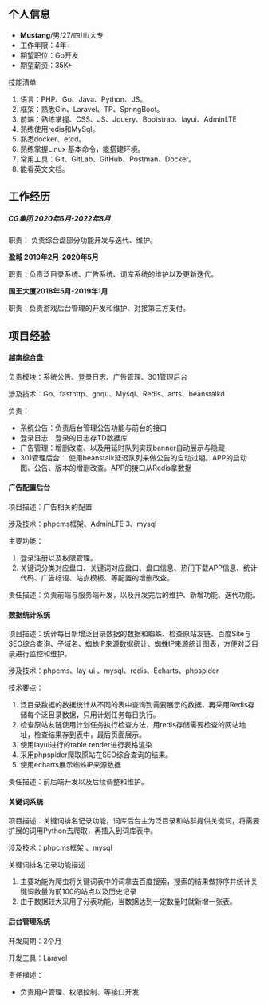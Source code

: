 ## 个⼈信息

* **Mustang**/男/27/四川/大专
* ⼯作年限：4年+
* 期望职位：Go开发
* 期望薪资：35K+

技能清单

1. 语言：PHP、Go、Java、Python、JS。
2. 框架：熟悉Gin、Laravel、TP、SpringBoot。
3. 前端：熟练掌握、CSS、JS、Jquery、Bootstrap、layui、AdminLTE
4. 熟练使⽤redis和MySql。
5. 熟悉docker、etcd。
6. 熟练掌握Linux 基本命令，能搭建环境。
7. 常用工具：Git、GitLab、GitHub、Postman、Docker。
8. 能看英文文档。

## ⼯作经历

##### CG集团 **2020年6⽉-2022年8月**

职责： 负责综合盘部分功能开发与迭代、维护。

**盈城 2019年2⽉-2020年5月**

职责：负责泛⽬录系统、⼴告系统、词库系统的维护以及更新迭代。

**国王大厦2018年5⽉-2019年1月**

职责：负责游戏后台管理的开发和维护、对接第三方支付。

## 项⽬经验

#### 越南综合盘

负责模块：系统公告、登录日志、广告管理、301管理后台

涉及技术：Go、fasthttp、goqu、Mysql、Redis、ants、beanstalkd

负责：

* 系统公告：负责后台管理公告功能与前台的接口
* 登录日志：登录的日志存TD数据库
* 广告管理：增删改查、以及用延时队列实现banner自动展示与隐藏
* 301管理后台： 使用beanstalk延迟队列来做公告的自动过期。APP的启动图、公告、版本的增删改查。APP的接口从Redis拿数据

#### ⼴告配置后台

项目描述：广告相关的配置

涉及技术：phpcms框架、AdminLTE 3、mysql

主要功能：

1. 登录注册以及权限管理。
2. 关键词分类对应盘⼝、关键词对应盘⼝、盘⼝信息、热⻔下载APP信息、统计代码、⼴告标语、站点模板、等配置的增删改查。

责任描述：负责前端与服务端开发，以及开发完后的维护、新增功能、迭代功能。

#### 数据统计系统

项目描述：统计每日新增泛目录数据的数据和蜘蛛、检查原站友链、百度Site与SEO综合查询、子域名、蜘蛛IP来源数据统计、蜘蛛IP来源统计图表，方便对泛目录进行监控和维护。

涉及技术：phpcms、lay-ui 、mysql、redis、Echarts、phpspider

技术要点：

1. 泛目录数据的数据统计从不同的表中查询到需要展示的数据，再采用Redis存储每个泛目录数据，只用计划任务每日执行。
2. 检查原站友链使用计划任务执行检查方法，用redis存储需要检查的网站地址，检查结果存到表中，最后页面展示。
3. 使用layui进行的table.render进行表格渲染
4. 采用phpspider爬取原站在SEO综合查询的结果。
5. 使用echarts展示蜘蛛IP来源数据

责任描述：前后端开发以及后续调整和维护。

#### 关键词系统

项目描述：关键词排名记录功能，词库后台主为泛⽬录和站群提供关键词，将需要扩展的词⽤Python去爬取，再插⼊到词库表中。

涉及技术：phpcms框架 、mysql

关键词排名记录功能描述：

1. 主要功能为爬⾍将关键词表中的词拿去百度搜索，搜索的结果做排序并统计关键词数量为前100的站点以及历史记录
2. 由于数据较⼤采⽤了分表功能，当数据达到⼀定数量时就新增⼀张表。

#### 后台管理系统

开发周期：2个⽉

开发⼯具：Laravel

责任描述：

* 负责用户管理、权限控制、等接⼝开发
